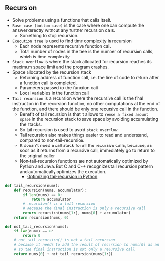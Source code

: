 ## Recursion

- Solve problems using a functions that calls itself.
- `Base case (bottom case)` is the case where one can compute the answer directly without any further recursion calls.
  - Something to stop recursion.
- `Execution tree` is used to find time complexity in recursion
  - Each node represents recursive function call.
  - Total number of nodes in the tree is the number of recursion calls, which is time complexity.
- `Stack overflow` is where the stack allocated for recursion reaches its maximum space limit and the program crashes. 
- Space allocated by the recursion stack
  - Returning address of function call, i.e. the line of code to return after a function call is completed.
  - Parameters passed to the function call
  - Local variables in the function call
- `Tail recursion` is a recursion where the recursive call is the final instruction in the recursion function, no other 
  computations at the end of the function, and there should be only one recursive call in the function.
  - Benefit of tail recursion is that it allows to `reuse a fixed amount space` in the recursion stack to save space by 
    avoiding accumulating the stacks.
  - So tail recursion is used to avoid `stack overflow`.
  - Tail recursion also makes things easier to read and understand, compared to non-tail-recursion.
  - It doesn't need a call stack for all the recursive calls, because, as soon as it returns from a recursive call, 
    immediately go to return to the original caller.
  - Non-tail-recursion functions are not automatically optimized by Python and Java. But C and C++ recognizes tail 
    recursion pattern and automatically optimizes the execution.
    - [Optimizing tail-recursion in Python](https://stackoverflow.com/questions/13591970/does-python-optimize-tail-recursion)

```python
def tail_recursion(nums):
    def recursion(nums, accumulator):
        if len(nums) == 0:
            return accumulator
        # recursion() is a tail recursion 
        # because the final instruction is only a recursive call
        return recursion(nums[1:], nums[0] + accumulator)
    return recursion(nums, 0)

def not_tail_recursion(nums):
    if len(nums) == 0:
        return 0
    # not_tail_recursion() is not a tail recursion 
    # because it needs to add the result of recursion to nums[0] as an extra computation,
    # so the final instruction is not only a recursive call
    return nums[0] + not_tail_recursion(nums[1:])
```
